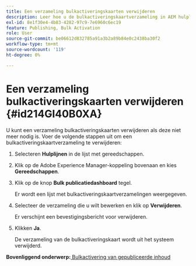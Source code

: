```yaml
---
title: Een verzameling bulkactiveringskaarten verwijderen
description: Leer hoe u de bulkactiveringskaartverzameling in AEM hulplijnen kunt verwijderen.
exl-id: 8e1f30e4-4b83-4282-97c9-7e6960c6ec19
feature: Publishing, Bulk Activation
role: User
source-git-commit: be06612d832785a91a3b2a89b84e0c2438ba30f2
workflow-type: tm+mt
source-wordcount: '119'
ht-degree: 0%

---
```


# Een verzameling bulkactiveringskaarten verwijderen {#id214GI40B0XA}

U kunt een verzameling bulkactiveringskaarten verwijderen als deze niet meer nodig is. Voer de volgende stappen uit om een bulkactiveringskaartverzameling te verwijderen:

1. Selecteren **Hulplijnen** in de lijst met gereedschappen.

1. Klik op de Adobe Experience Manager-koppeling bovenaan en kies **Gereedschappen**.

1. Klik op de knop **Bulk publicatiedashboard** tegel.

   Er wordt een lijst met bulkactiveringskaartverzamelingen weergegeven.

1. Selecteer de verzameling die u wilt bewerken en klik op **Verwijderen**.

   Er verschijnt een bevestigingsbericht voor verwijderen.

1. Klikken **Ja**.

   De verzameling van de bulkactiveringskaart wordt uit het systeem verwijderd.


**Bovenliggend onderwerp:**[ Bulkactivering van gepubliceerde inhoud](conf-bulk-activation.md)
